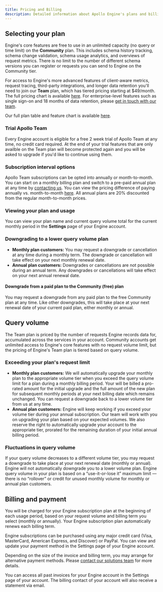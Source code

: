 ```yaml
---
title: Pricing and Billing
description: Detailed information about Apollo Engine's plans and billing.
---
```


## Selecting your plan

Engine's core features are free to use in an unlimited capacity (no query or time limit) on the **Community** plan. This includes schema history tracking, schema change validation, schema usage analytics, and overviews of request metrics. There is no limit to the number of different schema versions you can register or requests you can send to Engine on the Community tier.

For access to Engine's more advanced features of client-aware metrics, request tracing, third-party integrations, and longer data retention you'll need to join our **Team** plan, which has tiered pricing starting at $49/month. The full pricing chart is available [here](https://www.apollographql.com/plans/). For enterprise-level features such as single sign-on and 18 months of data retention, please [get in touch with our team](https://www.apollographql.com/support#contact-us).

Our full plan table and feature chart is available [here](https://www.apollographql.com/plans/).

### Trial Apollo Team

Every Engine account is eligible for a free 2 week trial of Apollo Team at any time, no credit card required. At the end of your trial features that are only availble on the Team plan will become protected again and you will be asked to upgrade if you'd like to continue using them.

### Subscription interval options

Apollo Team subscriptions can be opted into annually or month-to-month. You can start on a monthly billing plan and switch to a pre-paid annual plan at any time by <a href="mailto:support@apollographql.com">contacting us</a>. You can view the pricing difference of paying annually vs. month-to-month [here](https://www.apollographql.com/plans/). All annual plans are 20% discounted from the regular month-to-month prices.

### Viewing your plan and usage

You can view your plan name and current query volume total for the current monthly period in the **Settings** page of your Engine account.

### Downgrading to a lower query volume plan

* **Monthly plan customers:** You may request a downgrade or cancellation at any time during a monthly term. The downgrade or cancellation will take effect on your next monthly renewal date.
* **Annual plan customers:** Downgrades or cancellations are not possible during an annual term. Any downgrades or cancellations will take effect on your next annual renewal date.

#### Downgrade from a paid plan to the Community (free) plan

You may request a downgrade from any paid plan to the free Community plan at any time. Like other downgrades, this will take place at your next renewal date of your current paid plan, either monthly or annual.

## Query volume

The Team plan is priced by the number of requests Engine records data for, accumulated across the services in your account. Community accounts get unlimited access to Engine's core features with no request volume limit, but the pricing of Engine's Team plan is tiered based on query volume.

### Exceeding your plan's request limit

* **Monthly plan customers:** We will automatically upgrade your monthly plan to the appropriate volume tier when you exceed the query volume limit for a plan during a monthly billing period. Your will be billed a pro-rated amount for the initial upgrade and the full amount of the new plan for subsequent monthly periods at your next billing date which remains unchanged. You can request a downgrade back to a lower volume tier from us at any time.
* **Annual plan customers:** Engine will keep working if you exceed your volume tier during your annual subscription. Our team will work with you on upgrading your plan based on your expected volumes. We also reserve the right to automatically upgrade your account to the appropriate tier, prorated for the remaining duration of your initial annual billing period.

### Fluctuations in query volume

If your query volume decreases to a different volume tier, you may request a downgrade to take place at your next renewal date (monthly or annual). Engine will not automatically downgrade you to a lower volume plan. Engine query volume in your plan is based on a “use-it-or-lose it” maximum limit — there is no “rollover” or credit for unused monthly volume for monthly or annual plan customers.

## Billing and payment

You will be charged for your Engine subscription plan at the beginning of each usage period, based on your request volume and billing term you select (monthly or annually). Your Engine subscription plan automatically renews each billing term.

Engine subscriptions can be purchased using any major credit card (Visa, MasterCard, American Express, and Discover) or PayPal. You can view and update your payment method in the Settings page of your Engine account.

Depending on the size of the invoice and billing term, you may arrange for alternative payment methods. Please <a href="mailto:support@apollographql.com">contact our solutions team</a> for more details.

You can access all past invoices for your Engine account in the Settings page of your account. The billing contact of your account will also receive a statement via email.

